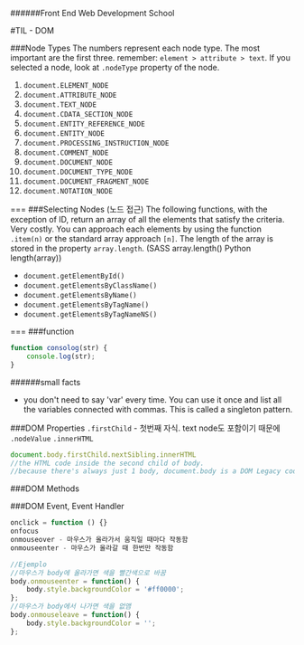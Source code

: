 ######Front End Web Development School

#TIL - DOM

###Node Types
The numbers represent each node type. The most important are the first three. remember: `element > attribute > text`. If you selected a node, look at `.nodeType` property of the node.

01. `document.ELEMENT_NODE`
02. `document.ATTRIBUTE_NODE`
03. `document.TEXT_NODE`
04. `document.CDATA_SECTION_NODE`
05. `document.ENTITY_REFERENCE_NODE`
06. `document.ENTITY_NODE`
07. `document.PROCESSING_INSTRUCTION_NODE`
08. `document.COMMENT_NODE`
09. `document.DOCUMENT_NODE`
10. `document.DOCUMENT_TYPE_NODE`
11. `document.DOCUMENT_FRAGMENT_NODE`
12. `document.NOTATION_NODE`

===
###Selecting Nodes (노드 접근)
The following functions, with the exception of ID, return an array of all the elements that satisfy the criteria. Very costly. You can approach each elements by using the function `.item(n)` or the standard array approach `[n]`. The length of the array is stored in the property `array.length`. (SASS array.length() Python length(array))

- `document.getElementById()`
- `document.getElementsByClassName()`
- `document.getElementsByName()`
- `document.getElementsByTagName()`
- `document.getElementsByTagNameNS()`

===
###function
```javascript
function consolog(str) {
	console.log(str);
}
```

######small facts
- you don't need to say 'var' every time. You can use it once and list all the variables connected with commas. This is called a singleton pattern.

###DOM Properties
`.firstChild` - 첫번째 자식. text node도 포함이기 때문에 
`.nodeValue`
`.innerHTML`

```javascript
document.body.firstChild.nextSibling.innerHTML
//the HTML code inside the second child of body.
//because there's always just 1 body, document.body is a DOM Legacy code (lv.0), HTML DOM. Doesn't work in XML.

```


###DOM Methods



###DOM Event, Event Handler
```javascript
onclick = function () {}
onfocus
onmouseover - 마우스가 올라가서 움직일 때마다 작동함
onmouseenter - 마우스가 올라갈 때 한번만 작동함

//Ejemplo
//마우스가 body에 올라가면 색을 빨간색으로 바꿈
body.onmouseenter = function() {
	body.style.backgroundColor = '#ff0000';
};
//마우스가 body에서 나가면 색을 없앰
body.onmouseleave = function() {
	body.style.backgroundColor = '';
};
```